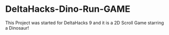 # DeltaHacks-Dino-Run-GAME
This Project was started for DeltaHacks 9 and it is a 2D Scroll Game starring a Dinosaur! 
